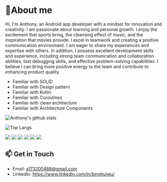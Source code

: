
# 👋About me

Hi, I'm Anthony, an Android app developer with a mindset for innovation and creativity.
I am passionate about learning and personal growth. I enjoy the excitement that sports bring, the cleansing effect of music, and the inspiration that movies provide.
I excel in teamwork and creating a positive communication environment. I am eager to share my experiences and expertise with others.
In addition, I possess excellent development skills and experience, including strong team communication and collaboration abilities, fast debugging skills, and effective problem-solving capabilities. I believe I can bring more positive energy to the team and contribute to enhancing product quality.

- Familiar with SOLID
- Familiar with Design pattern
- Familiar with Kotlin
- Familiar with Coroutines
- Familiar with clean architecture
- Familiar with Architecture Components

![Anthony's github stats](https://github-readme-stats.vercel.app/api?username=WuBingHui&show_icons=true&count_private=true)


![Top Langs](https://github-readme-stats.vercel.app/api/top-langs/?username=WuBingHui&layout=compact&hide=html,css&langs_count=10)

![](https://img.shields.io/badge/Code-Kotlin-informational?style=flat&logo=kotlin&logoColor=white&color=0095D5)
![](https://img.shields.io/badge/Tool-Coroutines-informational?style=flat&logo=Kotlin&logoColor=white&color=0095D5)
![](https://img.shields.io/badge/SDK-Android_SDK-informational?style=flat&logo=android&logoColor=white&color=3DDC84)
![](https://img.shields.io/badge/Tools-MVC_MVP_MVVM-informational?style=flat&logo=Model_View_Controller&logoColor=white&color=blueviolet)
![](https://img.shields.io/badge/Tools-Jetpack-informational?style=flat&logo=android&logoColor=white&color=3DDC84)
![](https://img.shields.io/badge/Tools-Architecture_Components-informational?style=flat&logo=android&logoColor=white&color=3DDC84)


## 📫 Get in Touch

- Email: a173200488@gmail.com
- LinkedIn: https://www.linkedin.com/in/binghuiwu/
